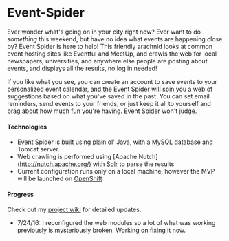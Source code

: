 # Event-Spider
Ever wonder what's going on in your city right now? Ever want to do *something* this weekend, but have no idea what events
are happening close by? Event Spider is here to help! This friendly arachnid looks at common event hosting sites like
Eventful and MeetUp, and crawls the web for local newspapers, universities, and anywhere else people are posting about
events, and displays all the results, no log in needed!

If you like what you see, you can create an account to save events to your personalized event calendar, and the Event
Spider will spin you a web of suggestions based on what you've saved in the past. You can set email reminders, send events
to your friends, or just keep it all to yourself and brag about how much fun you're having. Event Spider won't judge.

#### Technologies
- Event Spider is built using plain ol' Java, with a MySQL database and Tomcat server.
- Web crawling is performed using [Apache Nutch] (http://nutch.apache.org/) with [Solr](http://lucene.apache.org/solr/) to parse the results
- Current configuration runs only on a local machine, however the MVP will be launched on [OpenShift](https://www.openshift.com/)

#### Progress
Check out my [project wiki](https://github.com/sgreenholtz/Event-Spider/wiki) for detailed updates.

- 7/24/16: I reconfigured the web modules so a lot of what was working previously is mysteriously broken. Working on
fixing it now.
